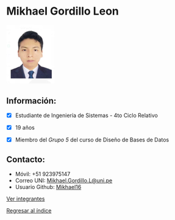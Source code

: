 # Mikhael Gordillo Leon

<img src="MikhaelGordillo.jpeg" alt="Mikhael Gordillo Leon" style="width: 25%; height: auto;" />

 ## **Información:**
- [x] Estudiante de Ingeniería de Sistemas - 4to Ciclo Relativo
- [x] 19 años
- [x] Miembro del *Grupo 5* del curso de Diseño de Bases de Datos


 ## **Contacto:**

  * Móvil: +51 923975147
  * Correo UNI: Mikhael.Gordillo.L@uni.pe
  * Usuario Github: [Mikhael16](https://github.com/Mikhael16)

[Ver integrantes](../Integrantes.md)

[Regresar al índice](../../README.md)

